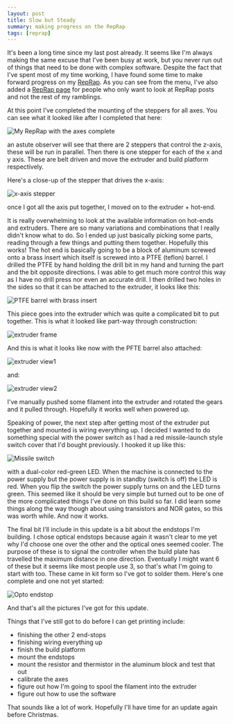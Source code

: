 ```yaml
---
layout: post
title: Slow but Steady
summary: making progress on the RepRap
tags: [reprap]
---
```


It's been a long time since my last post already. It seems like I'm always making the same excuse that I've been busy at work, but you never run out of things that need to be done with complex software. Despite the fact that I've spent most of my time working, I have found some time to make forward progress on my [RepRap](/reprap).  As you can see from the menu, I've also added a [RepRap page](/reprap) for people who only want to look at RepRap posts and not the rest of my ramblings.

At this point I've completed the mounting of the steppers for all axes. You can see what it looked like after I completed that here:

  ![My RepRap with the axes complete](/images/axes-complete.jpg)

an astute observer will see that there are 2 steppers that control the z-axis, these will be run in parallel. Then there is one stepper for each of the x and y axis.  These are belt driven and move the extruder and build platform respectively.

Here's a close-up of the stepper that drives the x-axis:

  ![x-axis stepper](/images/x-stepper-mounted.jpg)

once I got all the axis put together, I moved on to the extruder + hot-end.

It is really overwhelming to look at the available information on hot-ends and extruders.  There are so many variations and combinations that I really didn't know what to do.  So I ended up just basically picking some parts, reading through a few things and putting them together.  Hopefully this works!  The hot end is basically going to be a block of aluminum screwed onto a brass insert which itself is screwed into a PTFE (teflon) barrel.  I drilled the PTFE by hand holding the drill bit in my hand and turning the part and the bit opposite directions.  I was able to get much more control this way as I have no drill press nor even an accurate drill.  I then drilled two holes in the sides so that it can be attached to the extruder, it looks like this:

  ![PTFE barrel with brass insert](/images/ptfe-barrel.jpg)

This piece goes into the extruder which was quite a complicated bit to put together. This is what it looked like part-way through construction:

  ![extruder frame](/images/extruder-frame.jpg)

And this is what it looks like now with the PFTE barrel also attached:

  ![extruder view1](/images/extruder-view1.jpg)

and:

  ![extruder view2](/images/extruder-view2.jpg)

I've manually pushed some filament into the extruder and rotated the gears and it pulled through.  Hopefully it works well when powered up.

Speaking of power, the next step after getting most of the extruder put together and mounted is wiring everything up.  I decided I wanted to do something special with the power switch as I had a red missile-launch style switch cover that I'd bought previously.  I hooked it up like this:

  ![Missile switch](/images/missile-switch.jpg)

with a dual-color red-green LED. When the machine is connected to the power supply but the power supply is in standby (switch is off) the LED is red.  When you flip the switch the power supply turns on and the LED turns green.  This seemed like it should be very simple but turned out to be one of the more complicated things I've done on this build so far.  I did learn some things along the way though about using transistors and NOR gates, so this was worth while.  And now it works.

The final bit I'll include in this update is a bit about the endstops I'm building.  I chose optical endstops because again it wasn't clear to me yet why I'd choose one over the other and the optical ones seemed cooler. The purpose of these is to signal the controller when the build plate has travelled the maximum distance in one direction. Eventually I might want 6 of these but it seems like most people use 3, so that's what I'm going to start with too.  These came in kit form so I've got to solder them.  Here's one complete and one not yet started:

  ![Opto endstop](/images/opto-endstop.jpg)

And that's all the pictures I've got for this update.

Things that I've still got to do before I can get printing include:

 * finishing the other 2 end-stops
 * finishing wiring everything up
 * finish the build platform
 * mount the endstops
 * mount the resistor and thermistor in the aluminum block and test that out
 * calibrate the axes
 * figure out how I'm going to spool the filament into the extruder
 * figure out how to use the software

That sounds like a lot of work.  Hopefully I'll have time for an update again before Christmas.
